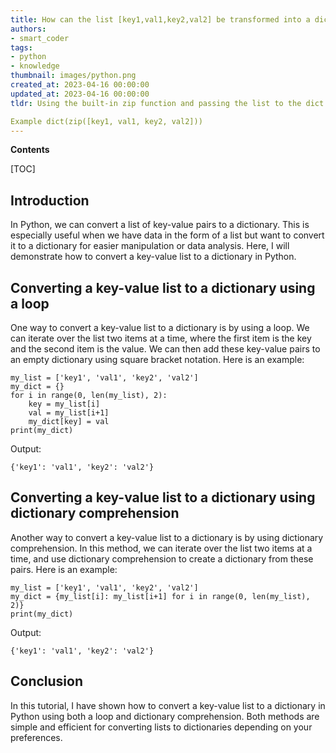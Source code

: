 ```yaml
---
title: How can the list [key1,val1,key2,val2] be transformed into a dictionary?
authors:
- smart_coder
tags:
- python
- knowledge
thumbnail: images/python.png
created_at: 2023-04-16 00:00:00
updated_at: 2023-04-16 00:00:00
tldr: Using the built-in zip function and passing the list to the dict constructor. 

Example dict(zip([key1, val1, key2, val2]))
---
```


**Contents**

[TOC]

## Introduction
In Python, we can convert a list of key-value pairs to a dictionary. This is especially useful when we have data in the form of a list but want to convert it to a dictionary for easier manipulation or data analysis. Here, I will demonstrate how to convert a key-value list to a dictionary in Python.

## Converting a key-value list to a dictionary using a loop
One way to convert a key-value list to a dictionary is by using a loop. We can iterate over the list two items at a time, where the first item is the key and the second item is the value. We can then add these key-value pairs to an empty dictionary using square bracket notation. Here is an example:

```
my_list = ['key1', 'val1', 'key2', 'val2']
my_dict = {}
for i in range(0, len(my_list), 2):
    key = my_list[i]
    val = my_list[i+1]
    my_dict[key] = val
print(my_dict)
```

Output:
```
{'key1': 'val1', 'key2': 'val2'}
```

## Converting a key-value list to a dictionary using dictionary comprehension
Another way to convert a key-value list to a dictionary is by using dictionary comprehension. In this method, we can iterate over the list two items at a time, and use dictionary comprehension to create a dictionary from these pairs. Here is an example:

```
my_list = ['key1', 'val1', 'key2', 'val2']
my_dict = {my_list[i]: my_list[i+1] for i in range(0, len(my_list), 2)}
print(my_dict)
```

Output:
```
{'key1': 'val1', 'key2': 'val2'}
```

## Conclusion
In this tutorial, I have shown how to convert a key-value list to a dictionary in Python using both a loop and dictionary comprehension. Both methods are simple and efficient for converting lists to dictionaries depending on your preferences.
